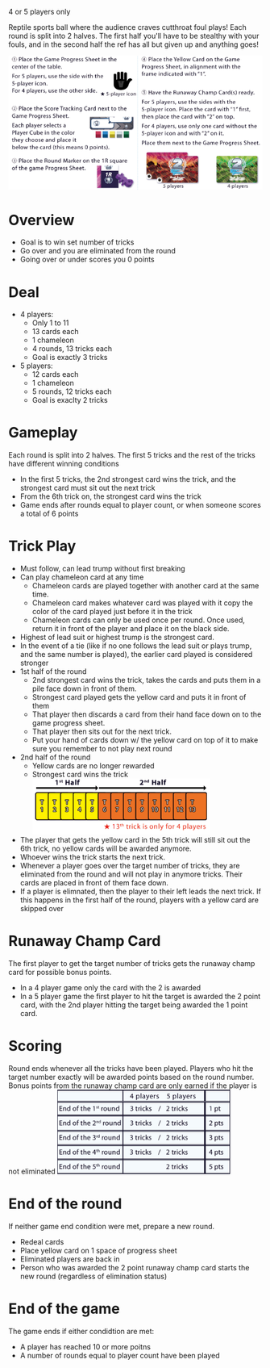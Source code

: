 4 or 5 players only

Reptile sports ball where the audience craves cutthroat foul plays! Each round is split into 2 halves. The first half you'll have to be stealthy with your fouls, and in the second half the ref has all but given up and anything goes!

![setup](images/savage_bowl/sb_setup.png)

# Overview
- Goal is to win set number of tricks
- Go over and you are eliminated from the round
- Going over or under scores you 0 points

# Deal
- 4 players:
    - Only 1 to 11
    - 13 cards each
    - 1 chameleon
    - 4 rounds, 13 tricks each
    - Goal is exactly 3 tricks
- 5 players:
    - 12 cards each
    - 1 chameleon
    - 5 rounds, 12 tricks each
    - Goal is exaclty 2 tricks

# Gameplay
Each round is split into 2 halves. The first 5 tricks and the rest of the tricks have different winning conditions
- In the first 5 tricks, the 2nd strongest card wins the trick, and the strongest card must sit out the next trick
- From the 6th trick on, the strongest card wins the trick
- Game ends after rounds equal to player count, or when someone scores a total of 6 points

# Trick Play
- Must follow, can lead trump without first breaking
- Can play chameleon card at any time
    - Chameleon cards are played together with another card at the same time.
    - Chameleon card makes whatever card was played with it copy the color of the card played just before it in the trick
    - Chameleon cards can only be used once per round. Once used, return it in front of the player and place it on the black side.
- Highest of lead suit or highest trump is the strongest card.
- In the event of a tie (like if no one follows the lead suit or plays trump, and the same number is played), the earlier card played is considered stronger
- 1st half of the round
    - 2nd strongest card wins the trick, takes the cards and puts them in a pile face down in front of them.
    - Strongest card played gets the yellow card and puts it in front of them
    - That player then discards a card from their hand face down on to the game progress sheet.
    - That player then sits out for the next trick.
    - Put your hand of cards down w/ the yellow card on top of it to make sure you remember to not play next round
- 2nd half of the round
    - Yellow cards are no longer rewarded
    - Strongest card wins the trick
![halves of game](images/savage_bowl/sb_halves.png)
- The player that gets the yellow card in the 5th trick will still sit out the 6th trick, no yellow cards will be awarded anymore.
- Whoever wins the trick starts the next trick.
- Whenever a player goes over the target number of tricks, they are eliminated from the round and will not play in anymore tricks. Their cards are placed in front of them face down.
- If a player is elimnated, then the player to their left leads the next trick. If this happens in the first half of the round, players with a yellow card are skipped over

# Runaway Champ Card
The first player to get the target number of tricks gets the runaway champ card for possible bonus points.
- In a 4 player game only the card with the 2 is awarded
- In a 5 player game the first player to hit the target is awarded the 2 point card, with the 2nd player hitting the target being awarded the 1 point card.

# Scoring
Round ends whenever all the tricks have been played. Players who hit the target number exactly will be awarded points based on the round number. Bonus points from the runaway champ card are only earned if the player is not eliminated
![scoring](images/savage_bowl/sb_scoring.png)

# End of the round
If neither game end condition were met, prepare a new round.
- Redeal cards
- Place yellow card on 1 space of progress sheet
- Eliminated players are back in
- Person who was awarded the 2 point runaway champ card starts the new round (regardless of elimination status)

# End of the game
The game ends if either condidtion are met:
- A player has reached 10 or more poitns
- A number of rounds equal to player count have been played




